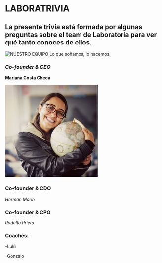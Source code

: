 LABORATRIVIA
==========
## La presente trivia está formada por algunas preguntas sobre el team de Laboratoria para ver qué tanto conoces de ellos.

![NUESTRO EQUIPO Lo que soñamos, lo hacemos.](https://lavca.org/wp-content/uploads/2017/11/laboratoria.jpg)

### *Co-founder & CEO*
__Mariana Costa Checa__

![Mariana](pictures/mary.jpg) 

### Co-founder & CDO
_Herman Marin_

### Co-founder & CPO
_Rodulfo Prieto_

### Coaches:

-Lulú

-Gonzalo
